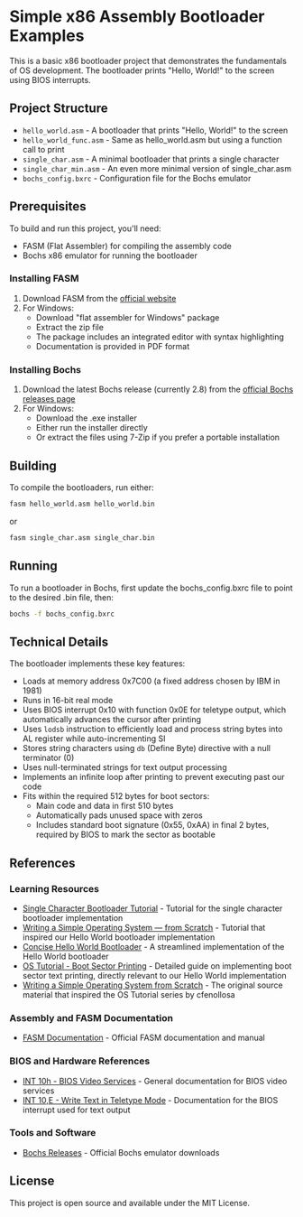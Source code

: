 # Simple x86 Assembly Bootloader Examples

This is a basic x86 bootloader project that demonstrates the fundamentals of OS development. The bootloader prints "Hello, World!" to the screen using BIOS interrupts.

## Project Structure

- `hello_world.asm` - A bootloader that prints "Hello, World!" to the screen
- `hello_world_func.asm` - Same as hello_world.asm but using a function call to print
- `single_char.asm` - A minimal bootloader that prints a single character
- `single_char_min.asm` - An even more minimal version of single_char.asm
- `bochs_config.bxrc` - Configuration file for the Bochs emulator

## Prerequisites

To build and run this project, you'll need:
- FASM (Flat Assembler) for compiling the assembly code
- Bochs x86 emulator for running the bootloader

### Installing FASM

1. Download FASM from the [official website](https://flatassembler.net/download.php)
2. For Windows:
   - Download "flat assembler for Windows" package
   - Extract the zip file
   - The package includes an integrated editor with syntax highlighting
   - Documentation is provided in PDF format

### Installing Bochs

1. Download the latest Bochs release (currently 2.8) from the [official Bochs releases page](https://github.com/bochs-emu/Bochs/releases)
2. For Windows:
   - Download the .exe installer
   - Either run the installer directly
   - Or extract the files using 7-Zip if you prefer a portable installation

## Building

To compile the bootloaders, run either:
```bash
fasm hello_world.asm hello_world.bin
```
or
```bash
fasm single_char.asm single_char.bin
```

## Running

To run a bootloader in Bochs, first update the bochs_config.bxrc file to point to the desired .bin file, then:
```bash
bochs -f bochs_config.bxrc
```

## Technical Details

The bootloader implements these key features:
- Loads at memory address 0x7C00 (a fixed address chosen by IBM in 1981)
- Runs in 16-bit real mode
- Uses BIOS interrupt 0x10 with function 0x0E for teletype output, which automatically advances the cursor after printing
- Uses `lodsb` instruction to efficiently load and process string bytes into AL register while auto-incrementing SI
- Stores string characters using `db` (Define Byte) directive with a null terminator (0)
- Uses null-terminated strings for text output processing
- Implements an infinite loop after printing to prevent executing past our code
- Fits within the required 512 bytes for boot sectors:
  - Main code and data in first 510 bytes
  - Automatically pads unused space with zeros
  - Includes standard boot signature (0x55, 0xAA) in final 2 bytes, required by BIOS to mark the sector as bootable

## References

### Learning Resources
- [Single Character Bootloader Tutorial](https://www.youtube.com/watch?v=KEUgzn_Owxs) - Tutorial for the single character bootloader implementation
- [Writing a Simple Operating System — from Scratch](https://www.youtube.com/watch?v=EzjnaMGxFko) - Tutorial that inspired our Hello World bootloader implementation
- [Concise Hello World Bootloader](https://www.youtube.com/watch?v=xFrMXzKCXIc) - A streamlined implementation of the Hello World bootloader
- [OS Tutorial - Boot Sector Printing](https://github.com/cfenollosa/os-tutorial/tree/master/02-bootsector-print) - Detailed guide on implementing boot sector text printing, directly relevant to our Hello World implementation
- [Writing a Simple Operating System from Scratch](https://web.archive.org/web/20241112015613/http://www.cs.bham.ac.uk/~exr/lectures/opsys/10_11/lectures/os-dev.pdf) - The original source material that inspired the OS Tutorial series by cfenollosa

### Assembly and FASM Documentation
- [FASM Documentation](https://flatassembler.net/docs.php) - Official FASM documentation and manual

### BIOS and Hardware References
- [INT 10h - BIOS Video Services](https://stanislavs.org/helppc/int_10.html) - General documentation for BIOS video services
- [INT 10,E - Write Text in Teletype Mode](https://stanislavs.org/helppc/int_10-e.html) - Documentation for the BIOS interrupt used for text output

### Tools and Software
- [Bochs Releases](https://github.com/bochs-emu/Bochs/releases) - Official Bochs emulator downloads

## License

This project is open source and available under the MIT License. 